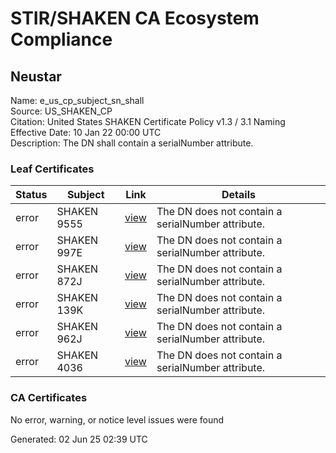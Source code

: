 # STIR/SHAKEN CA Ecosystem Compliance

## Neustar

Name: e_us_cp_subject_sn_shall\
Source: US_SHAKEN_CP\
Citation: United States SHAKEN Certificate Policy v1.3 / 3.1 Naming\
Effective Date: 10 Jan 22 00:00 UTC\
Description: The DN shall contain a serialNumber attribute.

### Leaf Certificates

| Status | Subject | Link | Details |
|--------|---------|------|---------|
| error | SHAKEN 9555 | [view](../../CERTS/f7b7228d0701b14410f37040c818167d03df044fe52355c59b91dd49579acbde/README.md) | The DN does not contain a serialNumber attribute. |
| error | SHAKEN 997E | [view](../../CERTS/fa6c1952b481a1a69b032efb2d3bba89e6408158aaad971debf9d8057298be47/README.md) | The DN does not contain a serialNumber attribute. |
| error | SHAKEN 872J | [view](../../CERTS/0ed4f22a2a19b5c7e8c70d7955a49dd652582f02dbadbb3863f213282404567b/README.md) | The DN does not contain a serialNumber attribute. |
| error | SHAKEN 139K | [view](../../CERTS/b42601237dcb1c77ca4896380df9e216d5deaa3b1838f0e749d033d99e593739/README.md) | The DN does not contain a serialNumber attribute. |
| error | SHAKEN 962J | [view](../../CERTS/0ba8d7326d25fd1fdcd6c28325ddff0fe1cf610a1a8ec92ef8a8083e3f3cc4ee/README.md) | The DN does not contain a serialNumber attribute. |
| error | SHAKEN 4036 | [view](../../CERTS/0823fce516b339bda1acf5b484481f12fe068273d2760a87647fbcfd93591c6c/README.md) | The DN does not contain a serialNumber attribute. |

### CA Certificates

No error, warning, or notice level issues were found


Generated: 02 Jun 25 02:39 UTC